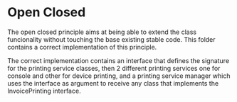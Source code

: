 # Open Closed
The open closed principle aims at being able to extend the class funcionality without touching the base existing stable code.
This folder contains a correct implementation of this principle.

The correct implementation contains an interface that defines the signature for the printing service classes, then 2 different printing services
one for console and other for device printing, and a printing service manager which uses the interface as argument to receive any class that 
implements the InvoicePrinting interface.